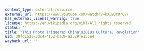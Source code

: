 ```yaml
---
content_type: external-resource
external_url: https://www.youtube.com/watch?v=kXByOrRrO7c
has_external_license_warning: true
license: https://en.wikipedia.org/wiki/All_rights_reserved
status: ''
title: "This Photo Triggered China\u2019s Cultural Revolution"
uid: 39fd1521-3dc4-4152-ba3e-a2329fe155e4
wayback_url: ''
---
```


